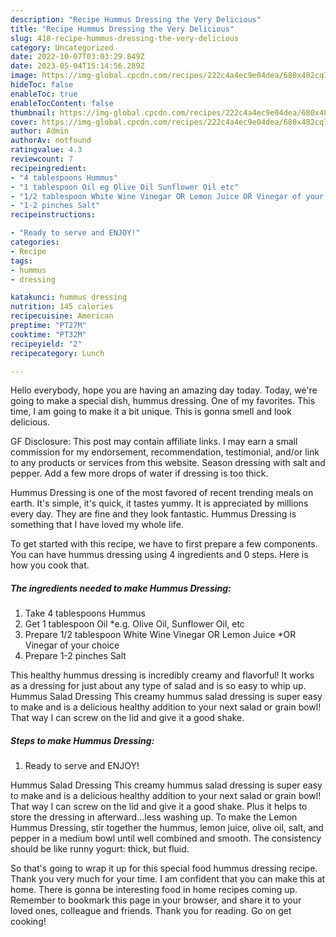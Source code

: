 ```yaml
---
description: "Recipe Hummus Dressing the Very Delicious"
title: "Recipe Hummus Dressing the Very Delicious"
slug: 418-recipe-hummus-dressing-the-very-delicious
category: Uncategorized
date: 2022-10-07T03:03:29.849Z
date: 2023-05-04T15:14:56.289Z
image: https://img-global.cpcdn.com/recipes/222c4a4ec9e04dea/680x482cq70/hummus-dressing-recipe-main-photo.jpg
hideToc: false
enableToc: true
enableTocContent: false
thumbnail: https://img-global.cpcdn.com/recipes/222c4a4ec9e04dea/680x482cq70/hummus-dressing-recipe-main-photo.jpg
cover: https://img-global.cpcdn.com/recipes/222c4a4ec9e04dea/680x482cq70/hummus-dressing-recipe-main-photo.jpg
author: Admin
authorAv: notfound
ratingvalue: 4.3
reviewcount: 7
recipeingredient:
- "4 tablespoons Hummus"
- "1 tablespoon Oil eg Olive Oil Sunflower Oil etc"
- "1/2 tablespoon White Wine Vinegar OR Lemon Juice OR Vinegar of your choice"
- "1-2 pinches Salt"
recipeinstructions:

- "Ready to serve and ENJOY!"
categories:
- Recipe
tags:
- hummus
- dressing

katakunci: hummus dressing 
nutrition: 145 calories
recipecuisine: American
preptime: "PT27M"
cooktime: "PT32M"
recipeyield: "2"
recipecategory: Lunch

---
```



Hello everybody, hope you are having an amazing day today. Today, we're going to make a special dish, hummus dressing. One of my favorites. This time, I am going to make it a bit unique. This is gonna smell and look delicious.

GF Disclosure: This post may contain affiliate links. I may earn a small commission for my endorsement, recommendation, testimonial, and/or link to any products or services from this website. Season dressing with salt and pepper. Add a few more drops of water if dressing is too thick.

Hummus Dressing is one of the most favored of recent trending meals on earth. It's simple, it's quick, it tastes yummy. It is appreciated by millions every day. They are fine and they look fantastic. Hummus Dressing is something that I have loved my whole life.


To get started with this recipe, we have to first prepare a few components. You can have hummus dressing using 4 ingredients and 0 steps. Here is how you cook that.

<!--inarticleads1-->

##### The ingredients needed to make Hummus Dressing:

1. Take 4 tablespoons Hummus
1. Get 1 tablespoon Oil *e.g. Olive Oil, Sunflower Oil, etc
1. Prepare 1/2 tablespoon White Wine Vinegar OR Lemon Juice *OR Vinegar of your choice
1. Prepare 1-2 pinches Salt


This healthy hummus dressing is incredibly creamy and flavorful! It works as a dressing for just about any type of salad and is so easy to whip up. Hummus Salad Dressing This creamy hummus salad dressing is super easy to make and is a delicious healthy addition to your next salad or grain bowl! That way I can screw on the lid and give it a good shake. 

<!--inarticleads2-->

##### Steps to make Hummus Dressing:


1. Ready to serve and ENJOY!

Hummus Salad Dressing This creamy hummus salad dressing is super easy to make and is a delicious healthy addition to your next salad or grain bowl! That way I can screw on the lid and give it a good shake. Plus it helps to store the dressing in afterward…less washing up. To make the Lemon Hummus Dressing, stir together the hummus, lemon juice, olive oil, salt, and pepper in a medium bowl until well combined and smooth. The consistency should be like runny yogurt: thick, but fluid. 

So that's going to wrap it up for this special food hummus dressing recipe. Thank you very much for your time. I am confident that you can make this at home. There is gonna be interesting food in home recipes coming up. Remember to bookmark this page in your browser, and share it to your loved ones, colleague and friends. Thank you for reading. Go on get cooking!
